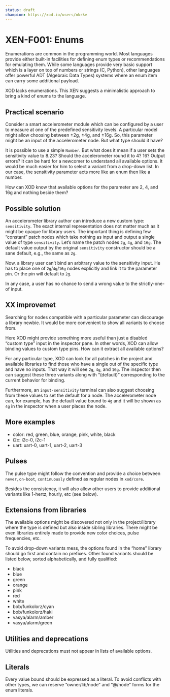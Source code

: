 ```yaml
---
status: draft
champion: https://xod.io/users/nkrkv
---
```


# XEN-F001: Enums

Enumerations are common in the programming world. Most languages provide either built-in facilities for defining enum types or recommendations for emulating them. While some languages provide very basic support which is a layer on top of numbers or strings (C, Python), other languages offer powerful ADT (Algebraic Data Types) systems where an enum item can carry some additional payload.

XOD lacks enumerations. This XEN suggests a minimalistic approach to bring a kind of enums to the language.

## Practical scenario

Consider a smart accelerometer module which can be configured by a user to measure at one of the predefined sensitivity levels. A particular model might allow choosing between ±2g, ±4g, and ±16g. So, this parameter might be an input of the accelerometer node. But what type should it have?

It is possible to use a simple `Number`. But what does it mean if a user sets the sensitivity value to 8.23? Should the accelerometer round it to 4? 16? Output errors? It can be hard for a newcomer to understand all available options. It would be much easier for him to select a variant from a drop-down list. In our case, the sensitivity parameter acts more like an enum then like a number.

How can XOD know that available options for the parameter are 2, 4, and 16g and nothing beside them?

## Possible solution

An accelerometer library author can introduce a new custom type: `sensitivity`. The exact internal representation does not matter much as it might be opaque for library users. The important thing is defining few “constant” patch nodes which take nothing as input and output a single value of type `sensitivity`. Let’s name the patch nodes `2g`, `4g`, and `16g`.
The default value output by the original `sensitivity` constructor should be a sane default, e.g., the same as `2g`.

Now, a library user can’t bind an arbitrary value to the sensitivity input. He has to place one of `2g`/`4g`/`16g` nodes explicitly and link it to the parameter pin. Or the pin will default to `2g`.

In any case, a user has no chance to send a wrong value to the strictly-one-of input.

## XX improvemet

Searching for nodes compatible with a particular parameter can discourage a library newbie. It would be more convenient to show all variants to choose from.

Here XOD might provide something more useful than just a disabled “custom type” input in the inspector pane. In other words, XOD can allow binding values to custom type pins. How can it extract all available options?

For any particular type, XOD can look for all patches in the project and available libraries to find those who have a single out of the specific type and have no inputs. That way it will see `2g`, `4g`, and `16g`.  The inspector then can suggest these three variants along with “(default)” corresponding to the current behavior for binding.

Furthermore, an `input-sensitivity` terminal can also suggest choosing from these values to set the default for a node. The accelerometer node can, for example, has the default value bound to `4g` and it will be shown as `4g` in the inspector when a user places the node.

## More examples

- color: red, green, blue, orange, pink, white, black
- i2c: i2c-0, i2c-1
- uart: uart-0, uart-1, uart-2, uart-3

## Pulses

The pulse type might follow the convention and provide a choice between `never`, `on-boot`, `continuously` defined as regular nodes in `xod/core`.

Besides the consistency, it will also allow other users to provide additional variants like 1-hertz, hourly, etc (see below).

## Extensions from libraries

The available options might be discovered not only in the project/library where the type is defined but also inside sibling libraries. There might be even libraries entirely made to provide new color choices, pulse frequencies, etc.

To avoid drop-down variants mess, the options found in the “home” library should go first and contain no prefixes. Other found variants should be listed below, sorted alphabetically, and fully qualified:

- black
- blue
- green
- orange
- pink
- red
- white
- bob/funkolorz/cyan
- bob/funkolorz/haki
- vasya/alarm/amber
- vasya/alarm/green

## Utilities and deprecations

Utilities and deprecations must not appear in lists of available options.

## Literals

Every value bound should be expressed as a literal. To avoid conflicts with other types, we can reserve “owner/lib/node” and “@/node” forms for the enum literals.
